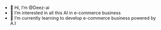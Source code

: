 - 👋 Hi, I’m @Deez-ai
- 👀 I’m interested in all this AI in e-commerce business
- 🌱 I’m currently learning to develop e-commerce business powered by A.I


<!---
Deez-ai/Deez-ai is a ✨ special ✨ repository because its `README.md` (this file) appears on your GitHub profile.
You can click the Preview link to take a look at your changes.
--->
